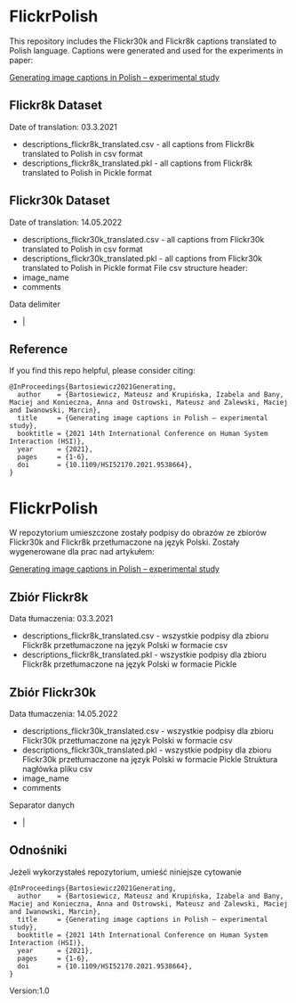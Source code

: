 # FlickrPolish
This repository includes the Flickr30k and Flickr8k captions translated to Polish language.
Captions were generated and used for the experiments in paper:

[Generating image captions in Polish – experimental study](https://ieeexplore.ieee.org/document/9538664)
## Flickr8k Dataset
Date of translation:
03.3.2021
- descriptions_flickr8k_translated.csv - all captions from Flickr8k translated to Polish in csv format
- descriptions_flickr8k_translated.pkl - all captions from Flickr8k translated to Polish in Pickle format

## Flickr30k Dataset
Date of translation: 14.05.2022
- descriptions_flickr30k_translated.csv - all captions from Flickr30k translated to Polish in csv format
- descriptions_flickr30k_translated.pkl - all captions from Flickr30k translated to Polish in Pickle format
File csv structure header:
- image_name
- comments

Data delimiter
- |

## Reference
If you find this repo helpful, please consider citing:
```
@InProceedings{Bartosiewicz2021Generating,
  author    = {Bartosiewicz, Mateusz and Krupińska, Izabela and Bany, Maciej and Konieczna, Anna and Ostrowski, Mateusz and Zalewski, Maciej and Iwanowski, Marcin},
  title     = {Generating image captions in Polish – experimental study},
  booktitle = {2021 14th International Conference on Human System Interaction (HSI)},
  year      = {2021},
  pages     = {1-6},
  doi       = {10.1109/HSI52170.2021.9538664},
}
```

# FlickrPolish
W repozytorium umieszczone zostały podpisy do obrazów ze zbiorów Flickr30k and Flickr8k przetłumaczone na język Polski.
Zostały wygenerowane dla prac nad artykułem:

[Generating image captions in Polish – experimental study](https://ieeexplore.ieee.org/document/9538664)
## Zbiór Flickr8k
Data tłumaczenia:
03.3.2021
- descriptions_flickr8k_translated.csv - wszystkie podpisy dla zbioru Flickr8k przetłumaczone na język Polski w formacie csv
- descriptions_flickr8k_translated.pkl - wszystkie podpisy dla zbioru Flickr8k przetłumaczone na język Polski w formacie Pickle

## Zbiór Flickr30k
Data tłumaczenia: 14.05.2022
- descriptions_flickr30k_translated.csv - wszystkie podpisy dla zbioru Flickr30k przetłumaczone na język Polski w formacie csv
- descriptions_flickr30k_translated.pkl - wszystkie podpisy dla zbioru Flickr30k przetłumaczone na język Polski w formacie Pickle
Struktura nagłówka pliku csv
- image_name
- comments

Separator danych
- |

## Odnośniki
Jeżeli wykorzystałeś repozytorium, umieść niniejsze cytowanie
```
@InProceedings{Bartosiewicz2021Generating,
  author    = {Bartosiewicz, Mateusz and Krupińska, Izabela and Bany, Maciej and Konieczna, Anna and Ostrowski, Mateusz and Zalewski, Maciej and Iwanowski, Marcin},
  title     = {Generating image captions in Polish – experimental study},
  booktitle = {2021 14th International Conference on Human System Interaction (HSI)},
  year      = {2021},
  pages     = {1-6},
  doi       = {10.1109/HSI52170.2021.9538664},
}
```



Version:1.0
